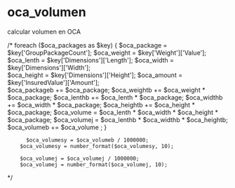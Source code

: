 # oca_volumen
calcular volumen en OCA

/*
foreach ($oca_packages as $key) {
			$oca_package = $key['GroupPackageCount'];
	 		$oca_weight = $key['Weight']['Value'];
			$oca_lenth = $key['Dimensions']['Length'];
			$oca_width = $key['Dimensions']['Width'];		
			$oca_height = $key['Dimensions']['Height'];	
			$oca_amount = $key['InsuredValue']['Amount'];	
			$oca_packageb += $oca_package;
			$oca_weightb += $oca_weight * $oca_package;
			$oca_lenthb += $oca_lenth * $oca_package;
			$oca_widthb += $oca_width * $oca_package;
			$oca_heightb += $oca_height * $oca_package;
 			$oca_volume = $oca_lenth * $oca_width * $oca_height * $oca_package;
 			$oca_volumej = $oca_lenthb * $oca_widthb * $oca_heightb;
 			$oca_volumeb += $oca_volume ;
		}
					
 		  $oca_volumesy = $oca_volumeb / 1000000;
    	$oca_volumesy = number_format($oca_volumesy, 10);

    	$oca_volumej = $oca_volumej / 1000000;
    	$oca_volumej = number_format($oca_volumej, 10);
*/
